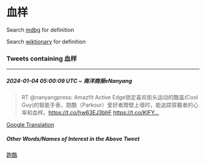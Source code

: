 # 血样

Search [mdbg](https://www.mdbg.net/chinese/dictionary?page=worddict&wdrst=0&wdqb=血样) for definition

Search [wiktionary](https://en.wiktionary.org/wiki/血样) for definition

### Tweets containing 血样

___
##### 2024-01-04 05:00:09 UTC ~ 南洋商报eNanyang
> RT @nanyangpress: Amazfit Active Edge锁定喜欢街头运动的酷盖(Cool Guy)的智能手表，跑酷（Parkour）爱好者蹬壁上墙时，能追踪穿戴者的心率和血样。https://t.co/hw63EJ3bhF https://t.co/KIFY…

[Google Translation](https://translate.google.com/?hi=en&tab=TT&sl=zh-CN&tl=en&op=translate&text=RT+%40nanyangpress%3A+Amazfit+Active+Edge%E9%94%81%E5%AE%9A%E5%96%9C%E6%AC%A2%E8%A1%97%E5%A4%B4%E8%BF%90%E5%8A%A8%E7%9A%84%E9%85%B7%E7%9B%96%28Cool+Guy%29%E7%9A%84%E6%99%BA%E8%83%BD%E6%89%8B%E8%A1%A8%EF%BC%8C%E8%B7%91%E9%85%B7%EF%BC%88Parkour%EF%BC%89%E7%88%B1%E5%A5%BD%E8%80%85%E8%B9%AC%E5%A3%81%E4%B8%8A%E5%A2%99%E6%97%B6%EF%BC%8C%E8%83%BD%E8%BF%BD%E8%B8%AA%E7%A9%BF%E6%88%B4%E8%80%85%E7%9A%84%E5%BF%83%E7%8E%87%E5%92%8C%E8%A1%80%E6%A0%B7%E3%80%82https%3A%2F%2Ft.co%2Fhw63EJ3bhF+https%3A%2F%2Ft.co%2FKIFY%E2%80%A6)
##### Other Words/Names of Interest in the Above Tweet
[跑酷](跑酷.md)
